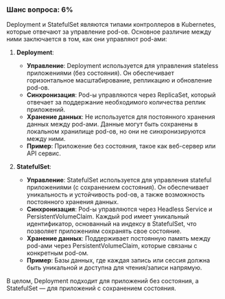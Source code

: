 ### Шанс вопроса: 6%

Deployment и StatefulSet являются типами контроллеров в Kubernetes, которые отвечают за управление pod-ов. Основное различие между ними заключается в том, как они управляют pod-ами:

1. **Deployment**:
   - **Управление**: Deployment используется для управления stateless приложениями (без состояния). Он обеспечивает горизонтальное масштабирование, репликацию и обновление pod-ов.
   - **Синхронизация**: Pod-ы управляются через ReplicaSet, который отвечает за поддержание необходимого количества реплик приложений.
   - **Хранение данных**: Не используется для постоянного хранения данных между pod-ами. Данные могут быть сохранены в локальном хранилище pod-ов, но они не синхронизируются между ними.
   - **Пример**: Приложение без состояния, такое как веб-сервер или API сервис.

2. **StatefulSet**:
   - **Управление**: StatefulSet используется для управления stateful приложениями (с сохранением состояния). Он обеспечивает уникальность и устойчивость pod-ов, а также возможность постоянного хранения данных.
   - **Синхронизация**: Pod-ы управляются через Headless Service и PersistentVolumeClaim. Каждый pod имеет уникальный идентификатор, основанный на индексу в StatefulSet, что позволяет приложениям сохранять свое состояние.
   - **Хранение данных**: Поддерживает постоянную память между pod-ами через PersistentVolumeClaim, которые связаны с конкретным pod-ом.
   - **Пример**: Базы данных, где каждая запись или сессия должна быть уникальной и доступна для чтения/записи напрямую.

В целом, Deployment подходит для приложений без состояния, а StatefulSet — для приложений с сохранением состояния.